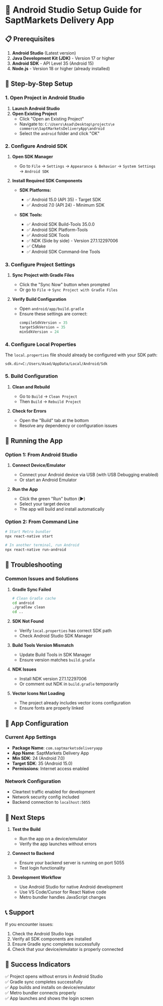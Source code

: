 # 🚀 Android Studio Setup Guide for SaptMarkets Delivery App

## 📋 Prerequisites

1. **Android Studio** (Latest version)
2. **Java Development Kit (JDK)** - Version 17 or higher
3. **Android SDK** - API Level 35 (Android 15)
4. **Node.js** - Version 18 or higher (already installed)

## 🔧 Step-by-Step Setup

### 1. Open Project in Android Studio

1. **Launch Android Studio**
2. **Open Existing Project**
   - Click "Open an Existing Project"
   - Navigate to: `C:\Users\Asad\Desktop\projects\e commerce\SaptMarketsDeliveryApp\android`
   - Select the `android` folder and click "OK"

### 2. Configure Android SDK

1. **Open SDK Manager**
   - Go to `File` → `Settings` → `Appearance & Behavior` → `System Settings` → `Android SDK`

2. **Install Required SDK Components**
   - **SDK Platforms:**
     - ✅ Android 15.0 (API 35) - Target SDK
     - ✅ Android 7.0 (API 24) - Minimum SDK
   
   - **SDK Tools:**
     - ✅ Android SDK Build-Tools 35.0.0
     - ✅ Android SDK Platform-Tools
     - ✅ Android SDK Tools
     - ✅ NDK (Side by side) - Version 27.1.12297006
     - ✅ CMake
     - ✅ Android SDK Command-line Tools

### 3. Configure Project Settings

1. **Sync Project with Gradle Files**
   - Click the "Sync Now" button when prompted
   - Or go to `File` → `Sync Project with Gradle Files`

2. **Verify Build Configuration**
   - Open `android/app/build.gradle`
   - Ensure these settings are correct:
     ```gradle
     compileSdkVersion = 35
     targetSdkVersion = 35
     minSdkVersion = 24
     ```

### 4. Configure Local Properties

The `local.properties` file should already be configured with your SDK path:
```properties
sdk.dir=C:/Users/Asad/AppData/Local/Android/Sdk
```

### 5. Build Configuration

1. **Clean and Rebuild**
   - Go to `Build` → `Clean Project`
   - Then `Build` → `Rebuild Project`

2. **Check for Errors**
   - Open the "Build" tab at the bottom
   - Resolve any dependency or configuration issues

## 🚀 Running the App

### Option 1: From Android Studio
1. **Connect Device/Emulator**
   - Connect your Android device via USB (with USB Debugging enabled)
   - Or start an Android Emulator

2. **Run the App**
   - Click the green "Run" button (▶️)
   - Select your target device
   - The app will build and install automatically

### Option 2: From Command Line
```bash
# Start Metro bundler
npx react-native start

# In another terminal, run Android
npx react-native run-android
```

## 🔧 Troubleshooting

### Common Issues and Solutions

1. **Gradle Sync Failed**
   ```bash
   # Clean Gradle cache
   cd android
   ./gradlew clean
   cd ..
   ```

2. **SDK Not Found**
   - Verify `local.properties` has correct SDK path
   - Check Android Studio SDK Manager

3. **Build Tools Version Mismatch**
   - Update Build Tools in SDK Manager
   - Ensure version matches `build.gradle`

4. **NDK Issues**
   - Install NDK version 27.1.12297006
   - Or comment out NDK in `build.gradle` temporarily

5. **Vector Icons Not Loading**
   - The project already includes vector icons configuration
   - Ensure fonts are properly linked

## 📱 App Configuration

### Current App Settings
- **Package Name**: `com.saptmarketsdeliveryapp`
- **App Name**: SaptMarkets Delivery App
- **Min SDK**: 24 (Android 7.0)
- **Target SDK**: 35 (Android 15.0)
- **Permissions**: Internet access enabled

### Network Configuration
- Cleartext traffic enabled for development
- Network security config included
- Backend connection to `localhost:5055`

## 🎯 Next Steps

1. **Test the Build**
   - Run the app on a device/emulator
   - Verify the app launches without errors

2. **Connect to Backend**
   - Ensure your backend server is running on port 5055
   - Test login functionality

3. **Development Workflow**
   - Use Android Studio for native Android development
   - Use VS Code/Cursor for React Native code
   - Metro bundler handles JavaScript changes

## 📞 Support

If you encounter issues:
1. Check the Android Studio logs
2. Verify all SDK components are installed
3. Ensure Gradle sync completes successfully
4. Check that your device/emulator is properly connected

## 🎉 Success Indicators

✅ Project opens without errors in Android Studio  
✅ Gradle sync completes successfully  
✅ App builds and installs on device/emulator  
✅ Metro bundler connects properly  
✅ App launches and shows the login screen 